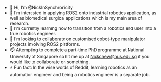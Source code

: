 - 👋 Hi, I’m @NickInSynchronicity
- 👀 I’m interested in applying ROS2 onto industrial robotics application, as well as biomedical surgical applications which is my main area of research.
- 🌱 I’m currently learning how to transition from a robotics end user into a true robotics engineer.
- 💞️ I’m looking to collaborate on customised cobot-type manipulator projects involving ROS2 platforms.
- 📫 Attempting to complete a part-time PhD programme at National University of Singapore so hit me up at Nickchew@nus.edu.sg if you would like to collaborate on something.
- ⚡ Fun fact: In the wise words of Reddit, learning robotics as an automation engineer and being a robotics engineer is a separate job.

<!---
NickInSynchronicity/NickInSynchronicity is a ✨ special ✨ repository because its `README.md` (this file) appears on your GitHub profile.
You can click the Preview link to take a look at your changes.
--->
